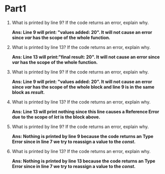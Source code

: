 # Part1

1. What is printed by line 9? If the code returns an error, explain why.

   **Ans: Line 9 will print: "values added: 20". It will not cause an error since _var_ has the scope of the whole function.**

2. What is printed by line 13? If the code returns an error, explain why. 

   **Ans: Line 13 will print:"final result: 20". It will not cause an error since _var_ has the scope of the whole function.**

3. What is printed by line 9? If the code returns an error, explain why.

   **Ans: Line 9 will print: "values added: 20". It will not cause an error since _var_ has the scope of the whole block and line 9 is in the same block as _result_.**

4. What is printed by line 13? If the code returns an error, explain why. 

   **Ans: Line 13 will print nothing since this line causes a Reference Error due to the scope of _let_ is the block above.**

5. What is printed by line 9? If the code returns an error, explain why. 

   **Ans:  Nothing is printed by line 9 because the code returns an Type Error since in line 7 we try to reassign a value to the _const_.**

6. What is printed by line 13? If the code returns an error, explain why. 

   **Ans: Nothing is printed by line 13 because the code returns an Type Error since in line 7 we try to reassign a value to the _const_.**

   